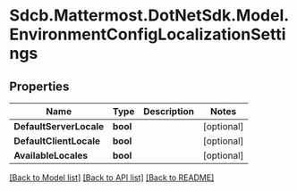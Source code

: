 # Sdcb.Mattermost.DotNetSdk.Model.EnvironmentConfigLocalizationSettings
## Properties

Name | Type | Description | Notes
------------ | ------------- | ------------- | -------------
**DefaultServerLocale** | **bool** |  | [optional] 
**DefaultClientLocale** | **bool** |  | [optional] 
**AvailableLocales** | **bool** |  | [optional] 

[[Back to Model list]](../README.md#documentation-for-models) [[Back to API list]](../README.md#documentation-for-api-endpoints) [[Back to README]](../README.md)

